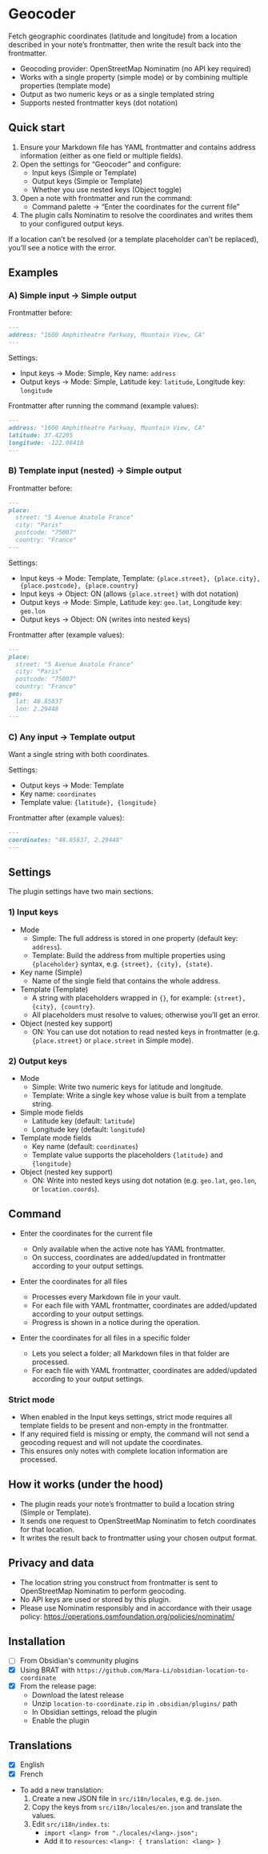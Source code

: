 # Geocoder

Fetch geographic coordinates (latitude and longitude) from a location described in your note’s frontmatter, then write the result back into the frontmatter.

- Geocoding provider: OpenStreetMap Nominatim (no API key required)
- Works with a single property (simple mode) or by combining multiple properties (template mode)
- Output as two numeric keys or as a single templated string
- Supports nested frontmatter keys (dot notation)


## Quick start

1) Ensure your Markdown file has YAML frontmatter and contains address information (either as one field or multiple fields).
2) Open the settings for “Geocoder” and configure:
   - Input keys (Simple or Template)
   - Output keys (Simple or Template)
   - Whether you use nested keys (Object toggle)
3) Open a note with frontmatter and run the command:
   - Command palette → “Enter the coordinates for the current file”
4) The plugin calls Nominatim to resolve the coordinates and writes them to your configured output keys.

If a location can’t be resolved (or a template placeholder can’t be replaced), you’ll see a notice with the error.


## Examples

### A) Simple input → Simple output
Frontmatter before:

```md
---
address: "1600 Amphitheatre Parkway, Mountain View, CA"
---
```
Settings:
- Input keys → Mode: Simple, Key name: `address`
- Output keys → Mode: Simple, Latitude key: `latitude`, Longitude key: `longitude`

Frontmatter after running the command (example values):
```md
---
address: "1600 Amphitheatre Parkway, Mountain View, CA"
latitude: 37.42205
longitude: -122.08410
---
```

### B) Template input (nested) → Simple output
Frontmatter before:

```md
---
place:
  street: "5 Avenue Anatole France"
  city: "Paris"
  postcode: "75007"
  country: "France"
---
```

Settings:
- Input keys → Mode: Template, Template: `{place.street}, {place.city}, {place.postcode}, {place.country}`
- Input keys → Object: ON (allows `{place.street}` with dot notation)
- Output keys → Mode: Simple, Latitude key: `geo.lat`, Longitude key: `geo.lon`
- Output keys → Object: ON (writes into nested keys)

Frontmatter after (example values):

```md
---
place:
  street: "5 Avenue Anatole France"
  city: "Paris"
  postcode: "75007"
  country: "France"
geo:
  lat: 48.85837
  lon: 2.29448
---
```

### C) Any input → Template output
Want a single string with both coordinates.

Settings:
- Output keys → Mode: Template
- Key name: `coordinates`
- Template value: `{latitude}, {longitude}`

Frontmatter after (example values):

```md
---
coordinates: "48.85837, 2.29448"
---
```

## Settings

The plugin settings have two main sections.

### 1) Input keys
- Mode
  - Simple: The full address is stored in one property (default key: `address`).
  - Template: Build the address from multiple properties using `{placeholder}` syntax, e.g. `{street}, {city}, {state}`.
- Key name (Simple)
  - Name of the single field that contains the whole address.
- Template (Template)
  - A string with placeholders wrapped in `{}`, for example: `{street}, {city}, {country}`.
  - All placeholders must resolve to values; otherwise you’ll get an error.
- Object (nested key support)
  - ON: You can use dot notation to read nested keys in frontmatter (e.g. `{place.street}` or `place.street` in Simple mode).

### 2) Output keys
- Mode
  - Simple: Write two numeric keys for latitude and longitude.
  - Template: Write a single key whose value is built from a template string.
- Simple mode fields
  - Latitude key (default: `latitude`)
  - Longitude key (default: `longitude`)
- Template mode fields
  - Key name (default: `coordinates`)
  - Template value supports the placeholders `{latitude}` and `{longitude}`
- Object (nested key support)
  - ON: Write into nested keys using dot notation (e.g. `geo.lat`, `geo.lon`, or `location.coords`).


## Command
- Enter the coordinates for the current file
  - Only available when the active note has YAML frontmatter.
  - On success, coordinates are added/updated in frontmatter according to your output settings.

- Enter the coordinates for all files
  - Processes every Markdown file in your vault.
  - For each file with YAML frontmatter, coordinates are added/updated according to your output settings.
  - Progress is shown in a notice during the operation.

- Enter the coordinates for all files in a specific folder
  - Lets you select a folder; all Markdown files in that folder are processed.
  - For each file with YAML frontmatter, coordinates are added/updated according to your output settings.

### Strict mode
- When enabled in the Input keys settings, strict mode requires all template fields to be present and non-empty in the frontmatter.
- If any required field is missing or empty, the command will not send a geocoding request and will not update the coordinates.
- This ensures only notes with complete location information are processed.


## How it works (under the hood)
- The plugin reads your note’s frontmatter to build a location string (Simple or Template).
- It sends one request to OpenStreetMap Nominatim to fetch coordinates for that location.
- It writes the result back to frontmatter using your chosen output format.


## Privacy and data
- The location string you construct from frontmatter is sent to OpenStreetMap Nominatim to perform geocoding.
- No API keys are used or stored by this plugin.
- Please use Nominatim responsibly and in accordance with their usage policy: https://operations.osmfoundation.org/policies/nominatim/

## Installation

- [ ] From Obsidian's community plugins
- [x] Using BRAT with `https://github.com/Mara-Li/obsidian-location-to-coordinate`
- [x] From the release page: 
    - Download the latest release
    - Unzip `location-to-coordinate.zip` in `.obsidian/plugins/` path
    - In Obsidian settings, reload the plugin
    - Enable the plugin

## Translations
- [x] English
- [x] French
- To add a new translation:
  1. Create a new JSON file in `src/i18n/locales`, e.g. `de.json`.
  2. Copy the keys from `src/i18n/locales/en.json` and translate the values.
  3. Edit `src/i18n/index.ts`:
     - `import <lang> from "./locales/<lang>.json";`
     - Add it to `resources`: `<lang>: { translation: <lang> }`
